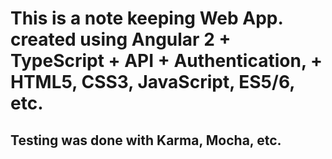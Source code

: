 # This is a note keeping Web App. created using Angular 2 + TypeScript + API + Authentication, + HTML5, CSS3, JavaScript, ES5/6, etc.

## Testing was done with Karma, Mocha, etc. 

